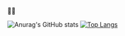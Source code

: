 🍉🍉


![Anurag's GitHub stats](https://github-readme-stats.vercel.app/api?username=kayo1171&show_icons=true)
[![Top Langs](https://github-readme-stats.vercel.app/api/top-langs/?username=kayo1171&layout=compact)](https://github.com/anuraghazra/github-readme-stats)
